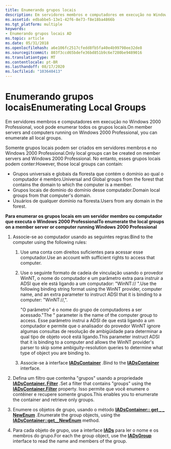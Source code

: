 ```yaml
---
title: Enumerando grupos locais
description: Em servidores membros e computadores em execução no Windows 2000 Professional, você pode enumerar todos os grupos locais.
ms.assetid: edbabbe5-13e1-42f6-8e73-f8e18ba4866b
ms.tgt_platform: multiple
keywords:
- Enumerando grupos locais AD
ms.topic: article
ms.date: 05/31/2018
ms.openlocfilehash: a6e106fc2517cfedd8fb5fa40e4b99798ee32de8
ms.sourcegitcommit: 803f3ccd65bdefe36bd851b9c6e7280be9489016
ms.translationtype: MT
ms.contentlocale: pt-BR
ms.lasthandoff: 08/17/2020
ms.locfileid: "103640413"
---
```

# <a name="enumerating-local-groups"></a><span data-ttu-id="31226-104">Enumerando grupos locais</span><span class="sxs-lookup"><span data-stu-id="31226-104">Enumerating Local Groups</span></span>

<span data-ttu-id="31226-105">Em servidores membros e computadores em execução no Windows 2000 Professional, você pode enumerar todos os grupos locais.</span><span class="sxs-lookup"><span data-stu-id="31226-105">On member servers and computers running on Windows 2000 Professional, you can enumerate all local groups.</span></span>

<span data-ttu-id="31226-106">Somente grupos locais podem ser criados em servidores membros e no Windows 2000 Professional.</span><span class="sxs-lookup"><span data-stu-id="31226-106">Only local groups can be created on member servers and Windows 2000 Professional.</span></span> <span data-ttu-id="31226-107">No entanto, esses grupos locais podem conter:</span><span class="sxs-lookup"><span data-stu-id="31226-107">However, those local groups can contain:</span></span>

-   <span data-ttu-id="31226-108">Grupos universais e globais da floresta que contém o domínio ao qual o computador é membro.</span><span class="sxs-lookup"><span data-stu-id="31226-108">Universal and Global groups from the forest that contains the domain to which the computer is a member.</span></span>
-   <span data-ttu-id="31226-109">Grupos locais de domínio do domínio desse computador.</span><span class="sxs-lookup"><span data-stu-id="31226-109">Domain local groups from that computer's domain.</span></span>
-   <span data-ttu-id="31226-110">Usuários de qualquer domínio na floresta.</span><span class="sxs-lookup"><span data-stu-id="31226-110">Users from any domain in the forest.</span></span>

<span data-ttu-id="31226-111">**Para enumerar os grupos locais em um servidor membro ou computador que executa o Windows 2000 Professional**</span><span class="sxs-lookup"><span data-stu-id="31226-111">**To enumerate the local groups on a member server or computer running Windows 2000 Professional**</span></span>

1.  <span data-ttu-id="31226-112">Associe-se ao computador usando as seguintes regras:</span><span class="sxs-lookup"><span data-stu-id="31226-112">Bind to the computer using the following rules:</span></span>
    1.  <span data-ttu-id="31226-113">Use uma conta com direitos suficientes para acessar esse computador.</span><span class="sxs-lookup"><span data-stu-id="31226-113">Use an account with sufficient rights to access that computer.</span></span>
    2.  <span data-ttu-id="31226-114">Use o seguinte formato de cadeia de vinculação usando o provedor WinNT, o nome do computador e um parâmetro extra para instruir a ADSI que ele está ligando a um computador: "WinNT:// <computer name> <computer> ".</span><span class="sxs-lookup"><span data-stu-id="31226-114">Use the following binding string format using the WinNT provider, computer name, and an extra parameter to instruct ADSI that it is binding to a computer: "WinNT://<computer name>,<computer>".</span></span>

        <span data-ttu-id="31226-115">"O <computer name> parâmetro" é o nome do grupo de computadores a ser acessado.</span><span class="sxs-lookup"><span data-stu-id="31226-115">"The <computer name>" parameter is the name of the computer group to access.</span></span> <span data-ttu-id="31226-116">Esse parâmetro instrui a ADSI de que está ligando a um computador e permite que o analisador do provedor WinNT ignore algumas consultas de resolução de ambigüidade para determinar a qual tipo de objeto você está ligando.</span><span class="sxs-lookup"><span data-stu-id="31226-116">This parameter instruct ADSI that it is binding to a computer and allows the WinNT provider's parser to skip some ambiguity-resolution queries to determine what type of object you are binding to.</span></span>

    3.  <span data-ttu-id="31226-117">Associe-se à interface [**IADsContainer**](/windows/desktop/api/iads/nn-iads-iadscontainer) .</span><span class="sxs-lookup"><span data-stu-id="31226-117">Bind to the [**IADsContainer**](/windows/desktop/api/iads/nn-iads-iadscontainer) interface.</span></span>

2.  <span data-ttu-id="31226-118">Defina um filtro que contenha "grupos" usando a propriedade [**IADsContainer. Filter**](/windows/desktop/api/iads/nn-iads-iadscontainer) .</span><span class="sxs-lookup"><span data-stu-id="31226-118">Set a filter that contains "groups" using the [**IADsContainer.Filter**](/windows/desktop/api/iads/nn-iads-iadscontainer) property.</span></span> <span data-ttu-id="31226-119">Isso permite que você enumere o contêiner e recupere somente grupos.</span><span class="sxs-lookup"><span data-stu-id="31226-119">This enables you to enumerate the container and retrieve only groups.</span></span>
3.  <span data-ttu-id="31226-120">Enumere os objetos de grupo, usando o método [**IADsContainer:: get \_ \_ NewEnum**](/windows/desktop/api/iads/nf-iads-iadscontainer-get__newenum) .</span><span class="sxs-lookup"><span data-stu-id="31226-120">Enumerate the group objects, using the [**IADsContainer::get\_\_NewEnum**](/windows/desktop/api/iads/nf-iads-iadscontainer-get__newenum) method.</span></span>
4.  <span data-ttu-id="31226-121">Para cada objeto de grupo, use a interface [**IADs**](/windows/desktop/api/iads/nn-iads-iadsgroup) para ler o nome e os membros do grupo.</span><span class="sxs-lookup"><span data-stu-id="31226-121">For each the group object, use the [**IADsGroup**](/windows/desktop/api/iads/nn-iads-iadsgroup) interface to read the name and members of the group.</span></span>

 

 